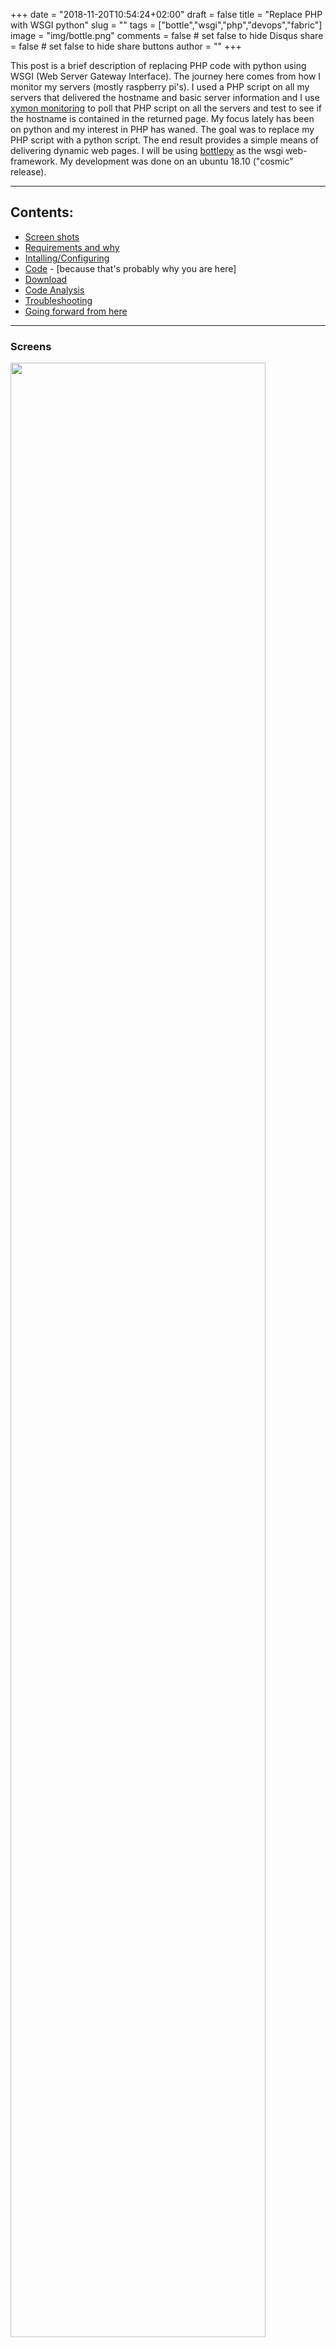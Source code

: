 +++
date = "2018-11-20T10:54:24+02:00"
draft = false
title = "Replace PHP with WSGI python"
slug = ""
tags = ["bottle","wsgi","php","devops","fabric"]
image = "img/bottle.png"
comments = false	# set false to hide Disqus
share = false	# set false to hide share buttons
author = ""
+++


This post is a brief description of replacing PHP code with python using WSGI (Web Server Gateway Interface). The journey here comes from how I monitor my servers (mostly raspberry pi's). I used a PHP script on all my servers that delivered the hostname and basic server information and I use [xymon monitoring](http://xymon.sourceforge.net/) to poll that PHP script on all the servers and test to see if the hostname is contained in the returned page. My focus lately has been on python and my interest in PHP has waned. The goal was to replace my PHP script with a python script. The end result provides a simple means of delivering dynamic web pages. I will be using [bottlepy](http://bottlepy.org) as the wsgi web-framework. My development was done on an ubuntu 18.10 ("cosmic" release).

<!--more-->

-------
## Contents: ##
- [Screen shots](#screens)
- [Requirements and why](#reqs)
- [Intalling/Configuring](#install)
- [Code](#code) - [because that's probably why you are here]
- [Download](#download)
- [Code Analysis](#analysis)
- [Troubleshooting](#debug)
- [Going forward from here](#postface)

<hr>

<a name="screens"></a>
### Screens ###
  <img src='/img/nodeinfo-screens.png' style="width: 90%">

<a name="install"></a>
### Install/Configure ###

<a name="reqs"></a>
### Requirements ###

- pip install bottle
- apt install apache2 liibapache2-mod-wsgi  
<div class="sboxit">
<b>Note:</b> This will expect all your python code to be python2 (as for Ubuntu repositories moving libapache2-mod-wsgi to python 3... well, not yet - so this leaves us somewhere back in the middle-ages)
</div>

- [optionally] python fabric (because you will want to promote your new code seamlessly and repeatedly (aka devops)


### Python script and apache2 config file ###

- sudo mkdir -p /usr/local/www/wsgi-scripts
- cp nodeinfo.py /usr/local/www/wsgi-scripts/
- cp wsgi.conf /etc/apache2/conf-available/
- sudo a2enconf wsgi
- browser to http://localhost/chkit/nodeinfo  # this is the WSGI Alias name used in wsgi.conf to invoke the script
- you can also browse to: .../chkit/nodeinfo/inxi or .../chkit/inxi/full


I elected to use python bottle  micro web framework because it is small, fexible, launches a built-in web server, and self contained in one file. The syntax used by bottle is very easy to learn. The built-in web server allows quick testing of code. The apache WSGI module provides the ability to run python scripts within apache.

 
<a name="code"></a>
### Code ###

The following script has lots of documentation in it so it looks long.

Also, I have included templates with css style code and a class called HtmlWrap all of which could be separated out into other files. They are all here to allow ease of deployment and to allow single file search and troubleshooting. 

Here is the **nodeinfo.py** script:
```

#!/usr/bin/env python2
# ########################
# nodeinfo.py 
# bootle app for cli or wsgi
# companionway.net 
# 
# vim: nospell
####
# This script can be run from the commandline as is or through WSGI
# ########################
"""
nodeinfo.py
requires: bottlepy
for auto install (gwm): use fab -H<myhost> webit
To run from webserver (eg apache2) - this is out of fabfile.py file that I use...
# install wsgi, web.py, and config wsgi alias /chkit/nodeinfo  # note: uses python2 !!
      sudo('apt install python-pip')
      put('/home/geoffm/dev/www/skel/wsgi.conf', '/etc/apache2/conf-available/', use_sudo=True)
      # sudo('pip install web.py')
      sudo('pip install bottle')
      sudo('apt install libapache2-mod-wsgi')
      sudo('a2enmod wsgi')
      sudo('a2enconf wsgi')
      sudo('systemctl restart apache2')
# ## or ###
sudo pip install python pip bottle
sudo apt install libapache2-mod-wsgi
sudo a2enmod wsgi
# with the proper permissions:
#  scp /home/geoffm/dev/www/skel/wsgi.conf remote_host:/etc/apache2/conf-available/
sudo a2enconf wsgi
sudo systemctl restart apache2
# #####################
## Contents of wsgi.conf: ##
# http://<servername>/chkit/nodeinfo
WSGIScriptAlias /chkit/nodeinfo /var/www/html/chkit/nodeinfo.py/
<directory /usr/local/www/wsgi-scripts>
  <IfVersion < 2.4>
    Order allow,deny
    Allow from all
  </IfVersion>

  <IfVersion >= 2.4>
    Require all granted
  </IfVersion>
</Directory>
"""
# ###########################

# imports #
import socket
import subprocess
import shlex
import os
import sys
import datetime
from bottle import default_app, route, run, request, SimpleTemplate


# setup environment # 
os.chdir(os.path.dirname(__file__))
sys.path.append(os.path.dirname(__file__))
from wraphtml import WrapHtml
  

# WSGI #
# the name "application" is needed for wsgi
application = default_app()


# globals #
tpl = SimpleTemplate("""
    <html>
    <head>
        <style>
            body {
                    background: #000;
            }
            .container {
                    background: -webkit-linear-gradient(top, #ACBDC8 0.0%, #6C7885 100.0%) no-repeat;
                    border: 3px solid #333;
            }
            .center_box {
                    // `font-family: Philosopher;
                    background-color: lightgrey;
                    margin: auto;
                    width: 75%;
                    border: 3px solid black;
                    padding: 10px;
                    margin-top: 20px;
                    margin-bottom: 20px;
                    }
            h2 {
                    // font-family: Helvetica;
                    font-family: Architects Daughter;
                    text-align: center;
            }
            div.title {
            margin-left: 5px;
            margin-right: 5px;
            margin-top: 10px;
            border-top: solid black 3px;
            text-align: center;
            font-size: 35px;
            border-bottom: solid black 2px;
            margin-bottom: 4px;
            }
            table, th, td {
                border: 1px solid black;
            }
            .grid-container {
                display: grid;
                grid-template-columns: auto auto auto;
            }
            .grid-item {
                text-align: center;
            }
           .footer {
                border-top: solid lightgrey 1px;
                padding-top: 3px;
                padding-left: 3px;
                padding-right: 3px;
                margin-right: 5px;
                margin-left: 5px;
                color: white;
                padding-bottom: 3px;
                border-bottom: solid lightgrey 1px;
                margin-bottom: 1px;
            }
               .rc_nav {
                overflow: hidden;
                background-color: #363841;
                text-align: center;
                z-index: 6;
                margin: 4px 4px 4px 4px;
              }
              .rc_nav a {
                display: inline-block;
               margin-right: -4px;  /* inline-block gap fix */
               color: #fff;
               padding: 5px 10px 5px 10px;
               text-decoration: none;
               font-family: Poppins;
               font-size: 16px;
               -webkit-transition: background 0.3s linear;
               -moz-transition: background 0.3s linear;
               -ms-transition: background 0.3s linear;
               -o-transition: background 0.3s linear;
               transition: background 0.3s linear;
               z-index: 9;
          }
          .rc_nav a:hover {
            background-color: #575b69;
            color: #bdfe0e2;
          }
          .rc_nav .icon {
            display: none;
          }

            .rc_content {
              text-align: center;
              padding-left:14px;
              font-family: Poppins;
              margin-top: 100px;
              color: #8e909b;
             }
            @media screen and (max-width: 820px) {
              .rc_nav a {display: none;}
              .rc_nav a.icon {
              float: right;
              display: block;
              width: 60px;
              }
            }
            @media screen and (max-width: 820px) {
              .rc_nav.responsive {position: relative; top: 73px;}
              .rc_nav.responsive .icon {
              position: fixed;
              right: 0;
              top: 0;
            }
            .rc_nav.responsive a {
              float: none;
              display: block;
              text-align: center;
            }
        }
        </style>
    </head>
    <body>
      <div class='container'>
        <div class='title'>
        {{title}}
        </div>
          <!-- Top navigation -->
      %if nav_d:
      <!--
      <div id="rc_logo">
        <a href="/" title="Organization">{{org}}</a>
      </div>
      -->
      <div class="rc_nav">
        % for k,v in nav_d.iteritems():
                 <a href="{{v}}">{{k}}</a>
        % end
      </div>
      <br>
      % end

        <div class='center_box'>
          {{!content}}
        </div>
        <div class='footer'>
          <div class='grid-container'>
          <div class='grid-item' style='text-align: left;'>  {{!left}}  </div>
          <div class='grid-item' style='text-align: center'> {{center}} </div>
          <div class='grid-item' style='text-align: right;'> {{right}}  </div>
          </div> <!-- class=grid-container -->
        </div> <!-- class=footer -->
    </div class='container'>
    </body>
    </html>
""")

# these are used to filter out warnings and errors from inxi 
#   - see def acceptible below
reject_strings = [
            "Use of uninitialized value",
            "Error",
            "print()",
            ]


# functions #
def acceptable(line):
    """
    determines if the line is acceptible based
    on a list of unacceptible strings (reject_strings)
    expects to find global defined reject_strings
    """
    for string in reject_strings:
        if string in line:
            return False  # line is not acceptable
    return True  # line is acceptible
    # end of def acceptible(line) #


def run_cmd(cmd, ret_type="str"):
    """
    run a command and return either a str or a list
    """
    proc = subprocess.Popen(cmd, shell=True, stdout=subprocess.PIPE, stderr=subprocess.STDOUT).communicate()[0]
    # proc is now a list of lines
    if ret_type != "str":
        return proc.split("\n")
    return proc
    # end of def run_cmd(cmd, ret_type="str") #


# classes #
class HtmlWrap:
    """
    This is basically and unskillfully used as a data container.
    Purpose: Allows setting of template vars and then renders the template when requested
    for the most part this class is just a data container (python2)
    there is not a real need for unique instance values - it gets set, and then called once, then dies with the end of a page rendering
    Use:
    @route('/')
    def index():
        content = "My Content"
        page = HtmlWrap(content=content,
                        title="System Info",
                        center="Awesome!")  # instantiates a class named page and sets the content
        page.org = "my.org"         # example
        return page.render()        # returns a template driven rendered html page
    """
    def __init__(self, content="I need content!", title="Title", center="Enjoy!", nav_d={}):
        self.content = content
        self.title = title
        self.nav_d = nav_d

        # footer vars
        self.org = "companionway.net"
        self.year = datetime.datetime.now().strftime('%Y')
        self.dtime = datetime.datetime.now().strftime('%Y-%m-%d %H:%M')

        self.left = self.org + " &copy; " + self.year
        self.center = center
        self.right = self.dtime

    def render(self):
        """
        render the html page using the var values inserted into global template (tpl)
        """
        output = tpl.render(title=self.title, 
                            content=self.content, 
                            nav_d=self.nav_d,
                            left=self.left, 
                            center=self.center, 
                            right=self.right,
                            org=self.org,)
        return output
    # end of class HtmlWrap #


# routes #
@route('/')
def index():
    """
    default route
		displays simple server environment and host information
    """
    content = ""  # initialiaze var
    hostinfo = socket.gethostbyname_ex(socket.gethostname())
    # deal with None type when run from CLI ...
    request_uri = request.environ.get('REQUEST_URI') if request.environ.get('REQUEST_URI') is not None else ""
    lines = [
        ['Remote IP:', request.environ.get('REMOTE_ADDR')],
        ['IP Address:', str(hostinfo[2])],
        ['Server Port:', request.environ.get('SERVER_PORT')],
        ['File:', os.path.basename(__file__)],
        ['Request URI:', request.environ.get('REQUEST_URI')],
        ['Document Root:', str(request.environ.get('DOCUMENT_ROOT'))],
        ['Referer:', request.environ.get('HTTP_REFERER')],
        ['HTTPS Protocol:', request.environ.get('HTTPS')],
        ['Server Software:', request.environ.get('SERVER_SOFTWARE')],
        ['Server Admin:', request.environ.get('SERVER_ADMIN')],
        ['uptime:', str(subprocess.check_output(shlex.split("uptime")).decode("utf-8"))],
        ['uname -a:', str(subprocess.check_output(shlex.split("uname -a")).decode("utf-8"))],
        ['User Agent:', request['HTTP_USER_AGENT']],
        # ['top:', "<br>" + run_cmd("top -bn 1 | head").replace('\n','<br>')],
        ['<hr>Date Time:', datetime.datetime.now().strftime('%Y%m%d-%H:%M')],
        ]

    for line in lines:
        content += "<b>" + str(line[0]) + "</b> " + str(line[1]) + "<br>"  
    page = HtmlWrap(content=content, title="System Info")
    page.nav_d={"Home":"/",
                "inxi": request_uri + '/inxi',
                "inxifull": request_uri + '/inxifull'
                }
    return page.render()


@route('/<new_route>')
def new_route(new_route):
    """
    This is a way to maintain use in as both a CLI application and a WSGI application in that the routes
    don't have to get muddled when you use a WSGIAlias with a subdir.
    All this does is take the route supplied to the script (that is not the root "/" and to match it to 
    any routes we want. Then it builds the content desired based on that route and finally runs it through HtmlWrap class
    which fills in defaults or set variables and pumps it through a template to return the html.
    Because all the routes are build directly off of the original requestes uri we can easily work with that to 
    construct other routes (as seen in the nav_d).
    """
    content = cmd = ""  # initialiaze vars
    # deal with None type when run from CLI ... yes, this is slightly different from above but it is because CLI doesn't like "" here.
    request_uri = request.environ.get('REQUEST_URI') if request.environ.get('REQUEST_URI') is not None else "/"
    base_request_uri = request_uri.replace("/" + new_route, '')  # for use in nav_d
    if new_route == "inxi":
        cmd = "inxi -F -c0"  # make sure you include -c0 for no ansi color codes which messes up html
    elif new_route == "inxifull":
        cmd = "inxi -wiFoldc0"
    else:
        content += "Not sure what you want... check your requested uri of [" + request_uri + "] please."
    if cmd != "":
        proc = run_cmd(cmd, "list")  # list is needed to make filtering easier (next step)
        lines = [line for line in proc if acceptable(line)]  # gotta love list comprehensions
        content += "<pre>" + "\n".join(lines) + "</pre>"  # maintains the output format and end of line feeds
    page = HtmlWrap(content=content, title="System Info", center=cmd)
    page.nav_d = {"nodeinfo": base_request_uri,
                  "inxi" : base_request_uri + '/inxi',
                  "inxifull" : base_request_uri + '/inxifull'
                  }
    return page.render()


if __name__ == '__main__':
    run(port=8080, debug=True, reloader=True)
# End of code #
```

You need to place this out of the Docroot to add some degree of security to this deployment.

## Apache Configuration ##

The second (and last) file needed is required to configure WSGI (in this case, for apache2).

Here is the file **wsgi.conf**:

```

##############
# vim: nospell
##############

WSGIScriptAlias /chkit/nodeinfo  /usr/local/www/wsgi-scripts/nodeinfo.py

<Directory /usr/local/www/wsgi-scripts>
	<IfVersion < 2.4>
		Order allow,deny
		Allow from all
	</IfVersion>

	<IfVersion >= 2.4>
		Require all granted
	</IfVersion>
</Directory>
```

<div class="sboxit">
This config file is configured establishes an alias as /chkit/nodeinfo - change as you desire.
</div>

Copy this file to /etc/apache2/confs-available (or similarly on other platforms). 

Then run: 

```sudo a2enconf wsgi```

and finally run:

```sudo systemctl restart apache2```  


<a name="download"></a>
## Download ##

Here you can find these files with a tar.gz compressed archive file.

- nodeinfo.zip <a href="/dlfiles/nodeinfo.zip" download>[download here]</a>


<a name="analysis"></a>
### Code Analysis ###
- description of python nodeinfo.py script 
	- The goal is to dynamically build a system info page.
	- I need to get one thing off the table right away. There is a problem with this script that, for the life of me, I can not seem to resolve.
		It calls through python's subprocess routine "inxi -Fc0". The -c0 is needed to prevent ansi color codes bleeding through into the html page.
		But the more serious issue is that when the run through WSGI on your server it drops errors that are ENVIRONMENT related. I tried lots of WSGI options (see below) to try to work around this issue but to no avail. So this code does a work-around... it filters out warnings and erros leaving cleaner output for html display. All working suggestions welcomed.
	- I am also offering another disclaimer: I like simple so everything needed for this script is all in one file. This is not ideal. One servers I actually wrote a separate python script module to hold a class that wraps the html and template code around the content built by the main script. It is all in one file here for simplicity.

- description of apache wsgi configuration
	- The wsgi.conf Establish an WSGIAlias to the nodeinfo.py script
	- It also sets the directory accessability for the script execution.
	- There are many options that can be configured using a WSGIDaemon directive [WSGIDaemon process](https://modwsgi.readthedocs.io/en/develop/configuration-directives/WSGIDaemonProcess.html)

<a name="debug"></a>
### Troubleshooting ###

- troubleshooting
	- run the code from the command-line and view with a browser
		- set bottle debug to get tracebacks
		- I use tilix for my terminal and it allows you to Ctrl-[Click] on the link and open the browser to that link. Your terminal probably has a similar shortcut capability
	- afer configuring apache2 and restarting (or reloading) the apache server view the apache error log to see any errors and tracebacks.
	- I also use linters (in this case pylint or similar) within vim that alerts you are you code to potential issues... [post: Vim ALE]( https://www.companionway.net/post/vim_ale/ )

<a name="postface"></a>
### Going further ###
- bottle - simply and amazing... simply amazing for small web based projects. Plugins are available to enhance bootle with many additional features or to ease adding new dimensions. Examples include authentication modules, session management, sqlalchemy, logging etc [bottle plugins](http://bottlepy.org/docs/dev/plugins/index.html).
- sqlite can easily be incorporated into a web application using bottle
- more info on WSGIDaemon
- separation of codei, templates, css files, etc
- one file vs many - the never ending debate that I constantly wrestle with.
	- one time use vs sharing amongst many
	- looking in one place or following the rabbit
	- sometimes small is beautiful
- launch another application and return sqlbrowser -> redirect... see app.py
- I am a "force" developer - I "refactor it" until it works - I force it to work. Sometimes I go back and "refactor it" to be pretty, or efficient, or, most often, to look cleaner (simple). Sometimes.
